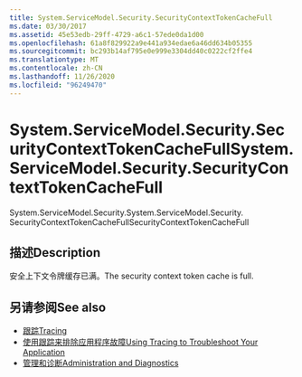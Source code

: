 ```yaml
---
title: System.ServiceModel.Security.SecurityContextTokenCacheFull
ms.date: 03/30/2017
ms.assetid: 45e53edb-29ff-4729-a6c1-57ede0da1d00
ms.openlocfilehash: 61a8f829922a9e441a934edae6a46dd634b05355
ms.sourcegitcommit: bc293b14af795e0e999e3304dd40c0222cf2ffe4
ms.translationtype: MT
ms.contentlocale: zh-CN
ms.lasthandoff: 11/26/2020
ms.locfileid: "96249470"
---
```

# <a name="systemservicemodelsecuritysecuritycontexttokencachefull"></a><span data-ttu-id="5a0af-102">System.ServiceModel.Security.SecurityContextTokenCacheFull</span><span class="sxs-lookup"><span data-stu-id="5a0af-102">System.ServiceModel.Security.SecurityContextTokenCacheFull</span></span>

<span data-ttu-id="5a0af-103">System.ServiceModel.Security.</span><span class="sxs-lookup"><span data-stu-id="5a0af-103">System.ServiceModel.Security.</span></span> <span data-ttu-id="5a0af-104">SecurityContextTokenCacheFull</span><span class="sxs-lookup"><span data-stu-id="5a0af-104">SecurityContextTokenCacheFull</span></span>  
  
## <a name="description"></a><span data-ttu-id="5a0af-105">描述</span><span class="sxs-lookup"><span data-stu-id="5a0af-105">Description</span></span>  

 <span data-ttu-id="5a0af-106">安全上下文令牌缓存已满。</span><span class="sxs-lookup"><span data-stu-id="5a0af-106">The security context token cache is full.</span></span>  
  
## <a name="see-also"></a><span data-ttu-id="5a0af-107">另请参阅</span><span class="sxs-lookup"><span data-stu-id="5a0af-107">See also</span></span>

- [<span data-ttu-id="5a0af-108">跟踪</span><span class="sxs-lookup"><span data-stu-id="5a0af-108">Tracing</span></span>](index.md)
- [<span data-ttu-id="5a0af-109">使用跟踪来排除应用程序故障</span><span class="sxs-lookup"><span data-stu-id="5a0af-109">Using Tracing to Troubleshoot Your Application</span></span>](using-tracing-to-troubleshoot-your-application.md)
- [<span data-ttu-id="5a0af-110">管理和诊断</span><span class="sxs-lookup"><span data-stu-id="5a0af-110">Administration and Diagnostics</span></span>](../index.md)

